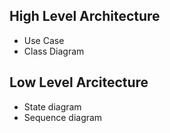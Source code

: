 ## High Level Architecture
* Use Case
* Class Diagram

## Low Level Arcitecture
* State diagram
* Sequence diagram